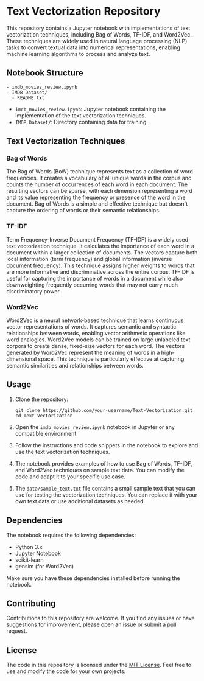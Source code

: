 # Text Vectorization Repository

This repository contains a Jupyter notebook with implementations of text vectorization techniques, including Bag of Words, TF-IDF, and Word2Vec. These techniques are widely used in natural language processing (NLP) tasks to convert textual data into numerical representations, enabling machine learning algorithms to process and analyze text.

## Notebook Structure

```
- imdb_movies_review.ipynb
- IMDB Dataset/
  - README.txt
```

- `imdb_movies_review.ipynb`: Jupyter notebook containing the implementation of the text vectorization techniques.
- `IMDB Dataset/`: Directory containing data for training.

## Text Vectorization Techniques

### Bag of Words

The Bag of Words (BoW) technique represents text as a collection of word frequencies. It creates a vocabulary of all unique words in the corpus and counts the number of occurrences of each word in each document. The resulting vectors can be sparse, with each dimension representing a word and its value representing the frequency or presence of the word in the document. Bag of Words is a simple and effective technique but doesn't capture the ordering of words or their semantic relationships.

### TF-IDF

Term Frequency-Inverse Document Frequency (TF-IDF) is a widely used text vectorization technique. It calculates the importance of each word in a document within a larger collection of documents. The vectors capture both local information (term frequency) and global information (inverse document frequency). This technique assigns higher weights to words that are more informative and discriminative across the entire corpus. TF-IDF is useful for capturing the importance of words in a document while also downweighting frequently occurring words that may not carry much discriminatory power.

### Word2Vec

Word2Vec is a neural network-based technique that learns continuous vector representations of words. It captures semantic and syntactic relationships between words, enabling vector arithmetic operations like word analogies. Word2Vec models can be trained on large unlabeled text corpora to create dense, fixed-size vectors for each word. The vectors generated by Word2Vec represent the meaning of words in a high-dimensional space. This technique is particularly effective at capturing semantic similarities and relationships between words.

## Usage

1. Clone the repository:

   ```shell
   git clone https://github.com/your-username/Text-Vectorization.git
   cd Text-Vectorization
   ```

2. Open the `imdb_movies_review.ipynb` notebook in Jupyter or any compatible environment.

3. Follow the instructions and code snippets in the notebook to explore and use the text vectorization techniques.

4. The notebook provides examples of how to use Bag of Words, TF-IDF, and Word2Vec techniques on sample text data. You can modify the code and adapt it to your specific use case.

5. The `data/sample_text.txt` file contains a small sample text that you can use for testing the vectorization techniques. You can replace it with your own text data or use additional datasets as needed.

## Dependencies

The notebook requires the following dependencies:

- Python 3.x
- Jupyter Notebook
- scikit-learn
- gensim (for Word2Vec)

Make sure you have these dependencies installed before running the notebook.

## Contributing

Contributions to this repository are welcome. If you find any issues or have suggestions for improvement, please open an issue or submit a pull request.

## License

The code in this repository is licensed under the [MIT License](LICENSE). Feel free to use and modify the code for your own projects.

